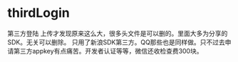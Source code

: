 # thirdLogin
第三方登陆
上传才发现原来这么大，很多头文件是可以删的。里面大多为分享的SDK。无关可以删除。
只用了新浪SDK第三方。QQ那些也是同样做。只不过去申请第三方appkey有点痛苦。开发者认证等等，微信还收检查费300块。
